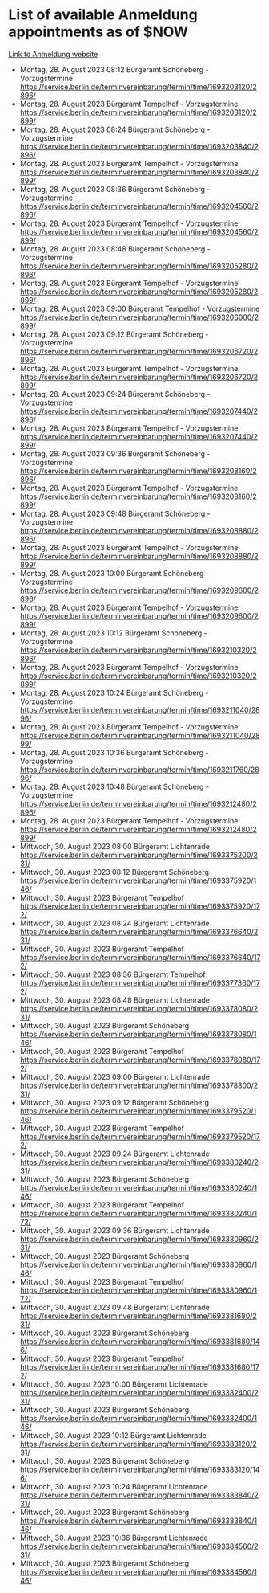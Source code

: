 # List of available Anmeldung appointments as of $NOW
[Link to Anmeldung website](https://service.berlin.de/terminvereinbarung/termin/tag.php?termin=1&anliegen[]=120686&dienstleisterlist=122210,122217,327316,122219,327312,122227,327314,122231,327346,122243,327348,122254,122252,329742,122260,329745,122262,329748,122271,327278,122273,327274,122277,327276,330436,122280,327294,122282,327290,122284,327292,122291,327270,122285,327266,122286,327264,122296,327268,150230,329760,122297,327286,122294,327284,122312,329763,122314,329775,122304,327330,122311,327334,122309,327332,317869,122281,327352,122279,329772,122283,122276,327324,122274,327326,122267,329766,122246,327318,122251,327320,122257,327322,122208,327298,122226,327300&herkunft=http%3A%2F%2Fservice.berlin.de%2Fdienstleistung%2F120686%2F)
- Montag, 28. August 2023 08:12 Bürgeramt Schöneberg - Vorzugstermine https://service.berlin.de/terminvereinbarung/termin/time/1693203120/2896/
- Montag, 28. August 2023  Bürgeramt Tempelhof - Vorzugstermine https://service.berlin.de/terminvereinbarung/termin/time/1693203120/2899/
- Montag, 28. August 2023 08:24 Bürgeramt Schöneberg - Vorzugstermine https://service.berlin.de/terminvereinbarung/termin/time/1693203840/2896/
- Montag, 28. August 2023  Bürgeramt Tempelhof - Vorzugstermine https://service.berlin.de/terminvereinbarung/termin/time/1693203840/2899/
- Montag, 28. August 2023 08:36 Bürgeramt Schöneberg - Vorzugstermine https://service.berlin.de/terminvereinbarung/termin/time/1693204560/2896/
- Montag, 28. August 2023  Bürgeramt Tempelhof - Vorzugstermine https://service.berlin.de/terminvereinbarung/termin/time/1693204560/2899/
- Montag, 28. August 2023 08:48 Bürgeramt Schöneberg - Vorzugstermine https://service.berlin.de/terminvereinbarung/termin/time/1693205280/2896/
- Montag, 28. August 2023  Bürgeramt Tempelhof - Vorzugstermine https://service.berlin.de/terminvereinbarung/termin/time/1693205280/2899/
- Montag, 28. August 2023 09:00 Bürgeramt Tempelhof - Vorzugstermine https://service.berlin.de/terminvereinbarung/termin/time/1693206000/2899/
- Montag, 28. August 2023 09:12 Bürgeramt Schöneberg - Vorzugstermine https://service.berlin.de/terminvereinbarung/termin/time/1693206720/2896/
- Montag, 28. August 2023  Bürgeramt Tempelhof - Vorzugstermine https://service.berlin.de/terminvereinbarung/termin/time/1693206720/2899/
- Montag, 28. August 2023 09:24 Bürgeramt Schöneberg - Vorzugstermine https://service.berlin.de/terminvereinbarung/termin/time/1693207440/2896/
- Montag, 28. August 2023  Bürgeramt Tempelhof - Vorzugstermine https://service.berlin.de/terminvereinbarung/termin/time/1693207440/2899/
- Montag, 28. August 2023 09:36 Bürgeramt Schöneberg - Vorzugstermine https://service.berlin.de/terminvereinbarung/termin/time/1693208160/2896/
- Montag, 28. August 2023  Bürgeramt Tempelhof - Vorzugstermine https://service.berlin.de/terminvereinbarung/termin/time/1693208160/2899/
- Montag, 28. August 2023 09:48 Bürgeramt Schöneberg - Vorzugstermine https://service.berlin.de/terminvereinbarung/termin/time/1693208880/2896/
- Montag, 28. August 2023  Bürgeramt Tempelhof - Vorzugstermine https://service.berlin.de/terminvereinbarung/termin/time/1693208880/2899/
- Montag, 28. August 2023 10:00 Bürgeramt Schöneberg - Vorzugstermine https://service.berlin.de/terminvereinbarung/termin/time/1693209600/2896/
- Montag, 28. August 2023  Bürgeramt Tempelhof - Vorzugstermine https://service.berlin.de/terminvereinbarung/termin/time/1693209600/2899/
- Montag, 28. August 2023 10:12 Bürgeramt Schöneberg - Vorzugstermine https://service.berlin.de/terminvereinbarung/termin/time/1693210320/2896/
- Montag, 28. August 2023  Bürgeramt Tempelhof - Vorzugstermine https://service.berlin.de/terminvereinbarung/termin/time/1693210320/2899/
- Montag, 28. August 2023 10:24 Bürgeramt Schöneberg - Vorzugstermine https://service.berlin.de/terminvereinbarung/termin/time/1693211040/2896/
- Montag, 28. August 2023  Bürgeramt Tempelhof - Vorzugstermine https://service.berlin.de/terminvereinbarung/termin/time/1693211040/2899/
- Montag, 28. August 2023 10:36 Bürgeramt Schöneberg - Vorzugstermine https://service.berlin.de/terminvereinbarung/termin/time/1693211760/2896/
- Montag, 28. August 2023 10:48 Bürgeramt Schöneberg - Vorzugstermine https://service.berlin.de/terminvereinbarung/termin/time/1693212480/2896/
- Montag, 28. August 2023  Bürgeramt Tempelhof - Vorzugstermine https://service.berlin.de/terminvereinbarung/termin/time/1693212480/2899/
- Mittwoch, 30. August 2023 08:00 Bürgeramt Lichtenrade https://service.berlin.de/terminvereinbarung/termin/time/1693375200/231/
- Mittwoch, 30. August 2023 08:12 Bürgeramt Schöneberg https://service.berlin.de/terminvereinbarung/termin/time/1693375920/146/
- Mittwoch, 30. August 2023  Bürgeramt Tempelhof https://service.berlin.de/terminvereinbarung/termin/time/1693375920/172/
- Mittwoch, 30. August 2023 08:24 Bürgeramt Lichtenrade https://service.berlin.de/terminvereinbarung/termin/time/1693376640/231/
- Mittwoch, 30. August 2023  Bürgeramt Tempelhof https://service.berlin.de/terminvereinbarung/termin/time/1693376640/172/
- Mittwoch, 30. August 2023 08:36 Bürgeramt Tempelhof https://service.berlin.de/terminvereinbarung/termin/time/1693377360/172/
- Mittwoch, 30. August 2023 08:48 Bürgeramt Lichtenrade https://service.berlin.de/terminvereinbarung/termin/time/1693378080/231/
- Mittwoch, 30. August 2023  Bürgeramt Schöneberg https://service.berlin.de/terminvereinbarung/termin/time/1693378080/146/
- Mittwoch, 30. August 2023  Bürgeramt Tempelhof https://service.berlin.de/terminvereinbarung/termin/time/1693378080/172/
- Mittwoch, 30. August 2023 09:00 Bürgeramt Lichtenrade https://service.berlin.de/terminvereinbarung/termin/time/1693378800/231/
- Mittwoch, 30. August 2023 09:12 Bürgeramt Schöneberg https://service.berlin.de/terminvereinbarung/termin/time/1693379520/146/
- Mittwoch, 30. August 2023  Bürgeramt Tempelhof https://service.berlin.de/terminvereinbarung/termin/time/1693379520/172/
- Mittwoch, 30. August 2023 09:24 Bürgeramt Lichtenrade https://service.berlin.de/terminvereinbarung/termin/time/1693380240/231/
- Mittwoch, 30. August 2023  Bürgeramt Schöneberg https://service.berlin.de/terminvereinbarung/termin/time/1693380240/146/
- Mittwoch, 30. August 2023  Bürgeramt Tempelhof https://service.berlin.de/terminvereinbarung/termin/time/1693380240/172/
- Mittwoch, 30. August 2023 09:36 Bürgeramt Lichtenrade https://service.berlin.de/terminvereinbarung/termin/time/1693380960/231/
- Mittwoch, 30. August 2023  Bürgeramt Schöneberg https://service.berlin.de/terminvereinbarung/termin/time/1693380960/146/
- Mittwoch, 30. August 2023  Bürgeramt Tempelhof https://service.berlin.de/terminvereinbarung/termin/time/1693380960/172/
- Mittwoch, 30. August 2023 09:48 Bürgeramt Lichtenrade https://service.berlin.de/terminvereinbarung/termin/time/1693381680/231/
- Mittwoch, 30. August 2023  Bürgeramt Schöneberg https://service.berlin.de/terminvereinbarung/termin/time/1693381680/146/
- Mittwoch, 30. August 2023  Bürgeramt Tempelhof https://service.berlin.de/terminvereinbarung/termin/time/1693381680/172/
- Mittwoch, 30. August 2023 10:00 Bürgeramt Lichtenrade https://service.berlin.de/terminvereinbarung/termin/time/1693382400/231/
- Mittwoch, 30. August 2023  Bürgeramt Schöneberg https://service.berlin.de/terminvereinbarung/termin/time/1693382400/146/
- Mittwoch, 30. August 2023 10:12 Bürgeramt Lichtenrade https://service.berlin.de/terminvereinbarung/termin/time/1693383120/231/
- Mittwoch, 30. August 2023  Bürgeramt Schöneberg https://service.berlin.de/terminvereinbarung/termin/time/1693383120/146/
- Mittwoch, 30. August 2023 10:24 Bürgeramt Lichtenrade https://service.berlin.de/terminvereinbarung/termin/time/1693383840/231/
- Mittwoch, 30. August 2023  Bürgeramt Schöneberg https://service.berlin.de/terminvereinbarung/termin/time/1693383840/146/
- Mittwoch, 30. August 2023 10:36 Bürgeramt Lichtenrade https://service.berlin.de/terminvereinbarung/termin/time/1693384560/231/
- Mittwoch, 30. August 2023  Bürgeramt Schöneberg https://service.berlin.de/terminvereinbarung/termin/time/1693384560/146/
